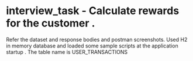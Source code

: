 # interview_task - Calculate rewards for the customer .

 Refer the dataset and response bodies and postman screenshots. 
 Used H2 in memory database and loaded some sample scripts at the application startup . 
 The table name is USER_TRANSACTIONS 
